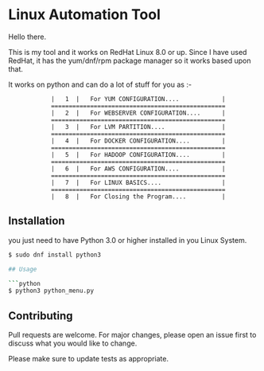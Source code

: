 # Linux Automation Tool

Hello there.

This is my tool and it works on RedHat Linux 8.0 or up. Since I have used RedHat, it has the yum/dnf/rpm package manager so it works based upon that.

It works on python and can do a lot of stuff for you as :-

                |   1  |   For YUM CONFIGURATION....            |
                =================================================
                |   2  |   For WEBSERVER CONFIGURATION....      |
                =================================================
                |   3  |   For LVM PARTITION....                |
                =================================================
                |   4  |   For DOCKER CONFIGURATION....         |  
                ================================================= 
                |   5  |   For HADOOP CONFIGURATION....         |
                =================================================
                |   6  |   For AWS CONFIGURATION....            | 
                =================================================
                |   7  |   For LINUX BASICS....                 |
                =================================================
                |   8  |   For Closing the Program....          |

## Installation

you just need to have Python 3.0 or higher installed in you Linux System.

```bash
$ sudo dnf install python3

## Usage

```python
$ python3 python_menu.py

```

## Contributing
Pull requests are welcome. For major changes, please open an issue first to discuss what you would like to change.

Please make sure to update tests as appropriate.
